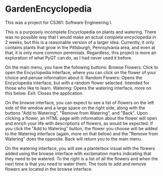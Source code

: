 # GardenEncyclopedia
 This was a project for CS361: Software Engineering I.

 This is a purposely incomplete Encyclopedia on plants and watering. There was no possible way that I would make an actual complete encyclopedia in 2 weeks, but this is a reasonable version of a larger idea. Currently, it only contains plants that grow in the Pittsburgh, Pennsylvania area, and even at that, it is only more common perennials. Regardless, this project is more an exploration of what PyQT can do, as I had never used it before.

 On the main menu, you have the following buttons:
    Browse Flowers: Click to open the Encyclopedia interface, where you can click on the flower of your choice and peruse information about it.
    Random Flowers: Opens the Encyclopedia interface, but with a random flower selected. Intended for those who like to learn.
    Watering: Opens the watering interface, more on this below.
    Exit: Closes the application.

On the browse interface, you can expect to see a list of flowers on the left side of the window and a large space on the right side, along with the buttons "Add to Watering", "Remove from Watering", and "Back". Upon clicking a flower, an HTML page with information about the flower will open and enrich your life with descriptions of flowers, as would be expected. If you click the "Add to Watering" button, the flower you choose will be added to the Watering interface (again, more on that below) and the "Remove from Watering" does the opposite. Back will return you to the main menu.

On the watering interface, you will see a planterbox visual with the flowers added using the browse interface with exclamation marks indicating that they need to be watered. To the right is a list of all the flowers and when the next time is that you need to water them. The tools to add and remove flowers are located in the browse interface.
